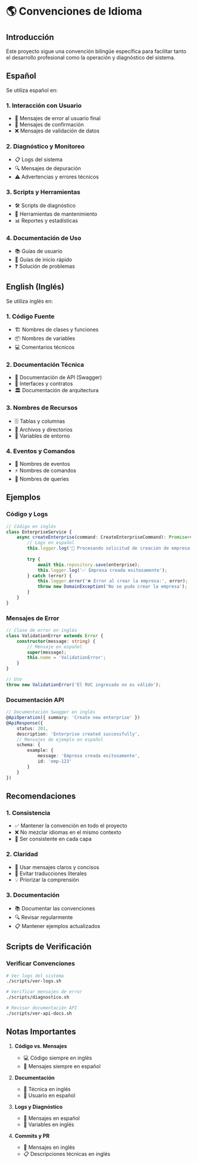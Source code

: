 # 🌎 Convenciones de Idioma

## Introducción

Este proyecto sigue una convención bilingüe específica para facilitar tanto el desarrollo profesional como la operación y diagnóstico del sistema.

## Español

Se utiliza español en:

### 1. Interacción con Usuario
- 💬 Mensajes de error al usuario final
- 📝 Mensajes de confirmación
- ❌ Mensajes de validación de datos

### 2. Diagnóstico y Monitoreo
- 📋 Logs del sistema
- 🔍 Mensajes de depuración
- ⚠️ Advertencias y errores técnicos

### 3. Scripts y Herramientas
- 🛠️ Scripts de diagnóstico
- 🔧 Herramientas de mantenimiento
- 📊 Reportes y estadísticas

### 4. Documentación de Uso
- 📚 Guías de usuario
- 🚀 Guías de inicio rápido
- ❓ Solución de problemas

## English (Inglés)

Se utiliza inglés en:

### 1. Código Fuente
- 🏗️ Nombres de clases y funciones
- 📦 Nombres de variables
- 💻 Comentarios técnicos

### 2. Documentación Técnica
- 📘 Documentación de API (Swagger)
- 🔌 Interfaces y contratos
- 🏛️ Documentación de arquitectura

### 3. Nombres de Recursos
- 🗄️ Tablas y columnas
- 📁 Archivos y directorios
- 🔑 Variables de entorno

### 4. Eventos y Comandos
- 🔄 Nombres de eventos
- ⚡ Nombres de comandos
- 📡 Nombres de queries

## Ejemplos

### Código y Logs
```typescript
// Código en inglés
class EnterpriseService {
    async createEnterprise(command: CreateEnterpriseCommand): Promise<void> {
        // Logs en español
        this.logger.log('📝 Procesando solicitud de creación de empresa...');
        
        try {
            await this.repository.save(enterprise);
            this.logger.log('✅ Empresa creada exitosamente');
        } catch (error) {
            this.logger.error('❌ Error al crear la empresa:', error);
            throw new DomainException('No se pudo crear la empresa');
        }
    }
}
```

### Mensajes de Error
```typescript
// Clase de error en inglés
class ValidationError extends Error {
    constructor(message: string) {
        // Mensaje en español
        super(message);
        this.name = 'ValidationError';
    }
}

// Uso
throw new ValidationError('El RUC ingresado no es válido');
```

### Documentación API
```typescript
// Documentación Swagger en inglés
@ApiOperation({ summary: 'Create new enterprise' })
@ApiResponse({ 
    status: 201, 
    description: 'Enterprise created successfully',
    // Mensajes de ejemplo en español
    schema: { 
        example: { 
            message: 'Empresa creada exitosamente',
            id: 'emp-123' 
        }
    }
})
```

## Recomendaciones

### 1. Consistencia
- ✅ Mantener la convención en todo el proyecto
- ❌ No mezclar idiomas en el mismo contexto
- 🔄 Ser consistente en cada capa

### 2. Claridad
- 📝 Usar mensajes claros y concisos
- 🎯 Evitar traducciones literales
- 💡 Priorizar la comprensión

### 3. Documentación
- 📚 Documentar las convenciones
- 🔍 Revisar regularmente
- 📋 Mantener ejemplos actualizados

## Scripts de Verificación

### Verificar Convenciones
```bash
# Ver logs del sistema
./scripts/ver-logs.sh

# Verificar mensajes de error
./scripts/diagnostico.sh

# Revisar documentación API
./scripts/ver-api-docs.sh
```

## Notas Importantes

1. **Código vs. Mensajes**
   - 💻 Código siempre en inglés
   - 💬 Mensajes siempre en español

2. **Documentación**
   - 📘 Técnica en inglés
   - 📖 Usuario en español

3. **Logs y Diagnóstico**
   - 📝 Mensajes en español
   - 🔑 Variables en inglés

4. **Commits y PR**
   - 📝 Mensajes en inglés
   - 📋 Descripciones técnicas en inglés
